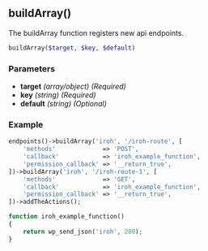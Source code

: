 ## buildArray()
The buildArray function registers new api endpoints.
```php
buildArray($target, $key, $default)
```
### Parameters

<ul>
    <li><b>target</b> <i>(array/object) (Required)</i> </li>
    <li><b>key</b> <i>(string) (Required)</i> </li>
    <li><b>default</b> <i>(string) (Optional)</i> </li>
</ul>

### Example
```php
endpoints()->buildArray('iroh', '/iroh-route', [
    'methods'             => 'POST',
    'callback'            => 'iroh_example_function',
    'permission_callback' => '__return_true',
])->buildArray('iroh', '/iroh-route-1', [
    'methods'             => 'GET',
    'callback'            => 'iroh_example_function',
    'permission_callback' => '__return_true',
])->addTheActions();

function iroh_example_function()
{
    return wp_send_json('iroh', 200);
}

```